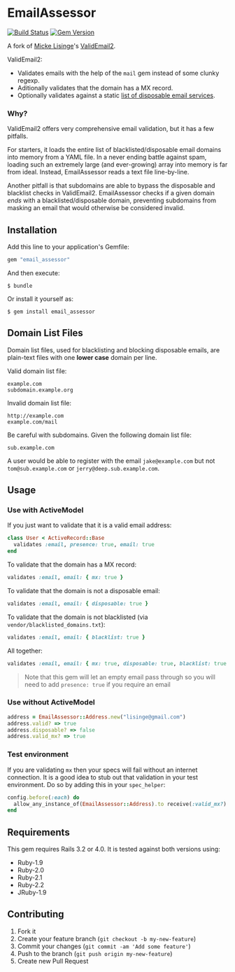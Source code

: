 # EmailAssessor
[![Build Status](https://travis-ci.org/wolfemm/email_assessor.png?branch=master)](https://travis-ci.org/wolfemm/email_assessor)
[![Gem Version](https://badge.fury.io/rb/email_assessor.png)](http://badge.fury.io/rb/email_assessor)

A fork of [Micke Lisinge](https://github.com/lisinge)'s [ValidEmail2](https://github.com/lisinge/valid_email2).

ValidEmail2:

* Validates emails with the help of the `mail` gem instead of some clunky regexp.
* Aditionally validates that the domain has a MX record.
* Optionally validates against a static [list of disposable email services](vendor/disposable_domains.txt).


### Why?

ValidEmail2 offers very comprehensive email validation, but it has a few pitfalls.

For starters, it loads the entire list of blacklisted/disposable email domains into memory from a YAML file. In a never ending battle against spam, loading such an extremely large (and ever-growing) array into memory is far from ideal. Instead, EmailAssessor reads a text file line-by-line.

Another pitfall is that subdomains are able to bypass the disposable and blacklist checks in ValidEmail2. EmailAssessor checks if a given domain *ends* with a blacklisted/disposable domain, preventing subdomains from masking an email that would otherwise be considered invalid.


## Installation

Add this line to your application's Gemfile:

```ruby
gem "email_assessor"
```

And then execute:

    $ bundle

Or install it yourself as:

    $ gem install email_assessor

## Domain List Files

Domain list files, used for blacklisting and blocking disposable emails, are plain-text files with one **lower case** domain per line.

Valid domain list file:
```
example.com
subdomain.example.org
```

Invalid domain list file:
```
http://example.com
example.com/mail
```

Be careful with subdomains. Given the following domain list file:

```
sub.example.com
```

A user would be able to register with the email `jake@example.com` but not `tom@sub.example.com` or `jerry@deep.sub.example.com`.

## Usage

### Use with ActiveModel

If you just want to validate that it is a valid email address:
```ruby
class User < ActiveRecord::Base
  validates :email, presence: true, email: true
end
```

To validate that the domain has a MX record:
```ruby
validates :email, email: { mx: true }
```

To validate that the domain is not a disposable email:
```ruby
validates :email, email: { disposable: true }
```

To validate that the domain is not blacklisted (via `vendor/blacklisted_domains.txt`):
```ruby
validates :email, email: { blacklist: true }
```

All together:
```ruby
validates :email, email: { mx: true, disposable: true, blacklist: true }
```

> Note that this gem will let an empty email pass through so you will need to
> add `presence: true` if you require an email

### Use without ActiveModel

```ruby
address = EmailAssessor::Address.new("lisinge@gmail.com")
address.valid? => true
address.disposable? => false
address.valid_mx? => true
```

### Test environment

If you are validating `mx` then your specs will fail without an internet connection.
It is a good idea to stub out that validation in your test environment.
Do so by adding this in your `spec_helper`:
```ruby
config.before(:each) do
  allow_any_instance_of(EmailAssessor::Address).to receive(:valid_mx?) { true }
end
```

## Requirements

This gem requires Rails 3.2 or 4.0. It is tested against both versions using:
* Ruby-1.9
* Ruby-2.0
* Ruby-2.1
* Ruby-2.2
* JRuby-1.9

## Contributing

1. Fork it
2. Create your feature branch (`git checkout -b my-new-feature`)
3. Commit your changes (`git commit -am 'Add some feature'`)
4. Push to the branch (`git push origin my-new-feature`)
5. Create new Pull Request

